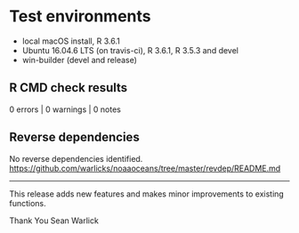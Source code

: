 
# Test environments
* local macOS install, R 3.6.1
* Ubuntu 16.04.6 LTS (on travis-ci), R 3.6.1, R 3.5.3 and devel
* win-builder (devel and release)

## R CMD check results

0 errors | 0 warnings | 0 notes

## Reverse dependencies
No reverse dependencies identified. 
https://github.com/warlicks/noaaoceans/tree/master/revdep/README.md

-----
This release adds new features and makes minor improvements to existing functions. 

Thank You
Sean Warlick
